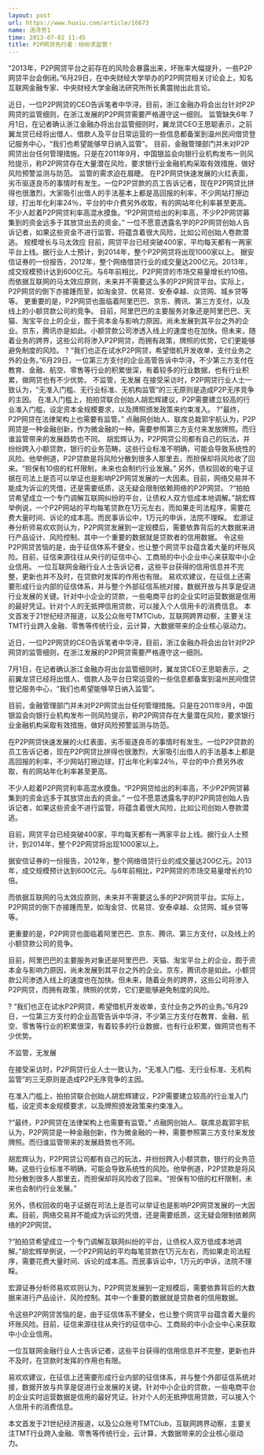 ```yaml
---
layout: post
url: https://www.huxiu.com/article/16673
name: 汤浔芳1
time: 2013-07-02 11:45
title: P2P网贷先行者：纷纷求监管！
---
```

“2013年，P2P网贷平台之前存在的风险会暴露出来，坏账率大幅提升，一些P2P网贷平台会倒闭。”6月29日，在中央财经大学举办的P2P网贷相关讨论会上，知名互联网金融专家、中央财经大学金融法研究所所长黄震抛出此言论。

近日，一位P2P网贷的CEO告诉笔者中华浔，目前，浙江金融办将会出台针对P2P网贷的监管细则，在浙江发展的P2P网贷需要严格遵守这一细则。 监管缺失6年 7月1日，在记者确认浙江金融办将出台监管细则时，翼龙贷CEO王思聪表示，之前翼龙贷已经将出借人、借款人及平台日常运营的一些信息都备案到温州民间借贷登记服务中心，“我们也希望能够早日纳入监管”。 目前，金融管理部门并未对P2P网贷出台任何管理措施。只是在2011年9月，中国银监会向银行业机构发布一则风险提示，称P2P网贷存在大量潜在风险，要求银行业金融机构采取有效措施，做好风险预警监测与防范。 监管的需求迫在眉睫。 在P2P网贷快速发展的火红表面，劣币驱逐良币的事情时有发生。一位P2P贷款的员工告诉记者，现在P2P网贷比拼得也很激烈，大家吸引出借人的手法基本上都是高回报的利率，不少网站打擦边球，打出年化利率24％，平台的中介费另外收取，有的网站年化利率甚至更高。 不少人趁着P2P网贷利率高混水摸鱼。“P2P网贷给出的利率高，不少P2P网贷募集到的资金远多于其放贷出去的资金。” 一位不愿意透露名字的P2P网贷创始人告诉记者，如果这些资金不进行监管，将蕴含着很大风险，比如公司创始人卷款潜逃。 规模增长与马太效应 目前，网贷平台已经突破400家，平均每天都有一两家平台上线。据行业人士预计，到2014年，整个P2P网贷将出现1000家以上。 据安信证券的一份报告，2012年，整个网络借贷行业的成交量达200亿元。2013年，成交规模预计达到600亿元。与6年前相比，P2P网贷的市场交易量增长约10倍。 而依据互联网的马太效应原则，未来并不需要这么多的P2P网贷平台。实际上，P2P网贷的倒下亦接踵而至，如淘金贷、优易贷、安泰卓越、众贷网、城乡贷等等。 更重要的是，P2P网贷也面临着阿里巴巴、京东、腾讯、第三方支付，以及线上的小额贷款公司的竞争。 目前，阿里巴巴的主要服务对象还是阿里巴巴、天猫、淘宝平台上的企业，囿于资本金与影响力原因，尚未发展到其平台之外的企业。京东，腾讯亦是如此。小额贷款公司渗透入线上的速度也在加快。但未来，随着业务的跨界，这些公司将渗入P2P网贷，而拥有政策，牌照的优势，它们更能够避免制度的风险。 ? “我们也正在试水P2P网贷，希望借机开发收单，支付业务之外的业务。”6月29日，一位第三方支付的企业高管告诉中华浔，不少第三方支付在教育、金融、航空、零售等行业的积累很深，有着较多的行业数据，也有行业积累，做网贷也有不少优势。 不监管，无发展 在接受采访时，P2P网贷行业人士一致认为，“无准入门槛、无行业标准、无机构监管”的三无原则是造成P2P无序竞争的主因。 在准入门槛上，拍拍贷联合创始人胡宏辉建议，P2P需要建立较高的行业准入门槛，设定资本金规模要求，以及牌照颁发政策来约束准入。 ?“最终，P2P网贷在法律架构上也需要有监管。” 点融网创始人、联席总裁郭宇航认为，P2P网贷是一种金融创新，作为微金融的一种，需要参照第三方支付来发放牌照。而归谁监管带来的发展趋势也不同。 胡宏辉认为，P2P网贷公司都有自己的玩法，并纷纷跨入小额贷款，银行的业务范畴。这些行业标准不明确，可能会导致系统性的风险。他举例道，P2P贷款是将风险分散到很多人那里去，而担保却将风险收了回来。“担保有10倍的杠杆限制，未来也会制约行业发展。” 另外，债权回收的电子证据在司法上是否可以举证也是影响P2P网贷发展的一大因素。目前，网络交易并不能成为诉讼的凭借，还是需要纸质，这无疑会限制依赖网络的P2P网贷。 ?“拍拍贷希望成立一个专门调解互联网纠纷的平台，让债权人双方低成本地调解。”胡宏辉举例说，一个P2P网站的平均每笔贷款在1万元左右，而如果走司法程序，需要花费大量时间、诉论的成本高。而民事诉讼中，1万元的申诉，法院不理睬。 宏源证券分析师易欢欢则认为，P2P网贷发展到一定规模后，需要依靠背后的大数据来进行产品设计、风险控制。其中一个重要的数据就是贷款者的信用数据。 令这些P2P网贷苦恼的是，由于征信体系不健全，也让整个网贷平台蕴含着大量的坏账风险。目前，征信来源往往从央行的征信中心、工商局的中小企业中心来获取中小企业信用。 一位互联网金融行业人士告诉记者，这些平台获得的信用信息并不完整，更新也并不及时，在贷款时发挥的作用也有限。 易欢欢建议，在征信上还需要形成行业内部的征信体系，并与整个外部征信系统对接，数据开放与共享是促进行业发展的关键。针对中小企业的贷款，一些电商平台的企业实时运营数据是信用的最好凭证。针对个人的无抵押信用贷款，可以接入个人信用卡的消费信息。 本文首发于21世纪经济报道，以及公众账号TMTClub，互联网跨界动察，主要关注TMT行业跨入金融、零售等传统行业，云计算，大数据带来的企业核心驱动力。

近日，一位P2P网贷的CEO告诉笔者中华浔，目前，浙江金融办将会出台针对P2P网贷的监管细则，在浙江发展的P2P网贷需要严格遵守这一细则。

7月1日，在记者确认浙江金融办将出台监管细则时，翼龙贷CEO王思聪表示，之前翼龙贷已经将出借人、借款人及平台日常运营的一些信息都备案到温州民间借贷登记服务中心，“我们也希望能够早日纳入监管”。

目前，金融管理部门并未对P2P网贷出台任何管理措施。只是在2011年9月，中国银监会向银行业机构发布一则风险提示，称P2P网贷存在大量潜在风险，要求银行业金融机构采取有效措施，做好风险预警监测与防范。

在P2P网贷快速发展的火红表面，劣币驱逐良币的事情时有发生。一位P2P贷款的员工告诉记者，现在P2P网贷比拼得也很激烈，大家吸引出借人的手法基本上都是高回报的利率，不少网站打擦边球，打出年化利率24％，平台的中介费另外收取，有的网站年化利率甚至更高。

不少人趁着P2P网贷利率高混水摸鱼。“P2P网贷给出的利率高，不少P2P网贷募集到的资金远多于其放贷出去的资金。” 一位不愿意透露名字的P2P网贷创始人告诉记者，如果这些资金不进行监管，将蕴含着很大风险，比如公司创始人卷款潜逃。

目前，网贷平台已经突破400家，平均每天都有一两家平台上线。据行业人士预计，到2014年，整个P2P网贷将出现1000家以上。

据安信证券的一份报告，2012年，整个网络借贷行业的成交量达200亿元。2013年，成交规模预计达到600亿元。与6年前相比，P2P网贷的市场交易量增长约10倍。

而依据互联网的马太效应原则，未来并不需要这么多的P2P网贷平台。实际上，P2P网贷的倒下亦接踵而至，如淘金贷、优易贷、安泰卓越、众贷网、城乡贷等等。

更重要的是，P2P网贷也面临着阿里巴巴、京东、腾讯、第三方支付，以及线上的小额贷款公司的竞争。

目前，阿里巴巴的主要服务对象还是阿里巴巴、天猫、淘宝平台上的企业，囿于资本金与影响力原因，尚未发展到其平台之外的企业。京东，腾讯亦是如此。小额贷款公司渗透入线上的速度也在加快。但未来，随着业务的跨界，这些公司将渗入P2P网贷，而拥有政策，牌照的优势，它们更能够避免制度的风险。

? “我们也正在试水P2P网贷，希望借机开发收单，支付业务之外的业务。”6月29日，一位第三方支付的企业高管告诉中华浔，不少第三方支付在教育、金融、航空、零售等行业的积累很深，有着较多的行业数据，也有行业积累，做网贷也有不少优势。

不监管，无发展

在接受采访时，P2P网贷行业人士一致认为，“无准入门槛、无行业标准、无机构监管”的三无原则是造成P2P无序竞争的主因。

在准入门槛上，拍拍贷联合创始人胡宏辉建议，P2P需要建立较高的行业准入门槛，设定资本金规模要求，以及牌照颁发政策来约束准入。

?“最终，P2P网贷在法律架构上也需要有监管。” 点融网创始人、联席总裁郭宇航认为，P2P网贷是一种金融创新，作为微金融的一种，需要参照第三方支付来发放牌照。而归谁监管带来的发展趋势也不同。

胡宏辉认为，P2P网贷公司都有自己的玩法，并纷纷跨入小额贷款，银行的业务范畴。这些行业标准不明确，可能会导致系统性的风险。他举例道，P2P贷款是将风险分散到很多人那里去，而担保却将风险收了回来。“担保有10倍的杠杆限制，未来也会制约行业发展。”

另外，债权回收的电子证据在司法上是否可以举证也是影响P2P网贷发展的一大因素。目前，网络交易并不能成为诉讼的凭借，还是需要纸质，这无疑会限制依赖网络的P2P网贷。

?“拍拍贷希望成立一个专门调解互联网纠纷的平台，让债权人双方低成本地调解。”胡宏辉举例说，一个P2P网站的平均每笔贷款在1万元左右，而如果走司法程序，需要花费大量时间、诉论的成本高。而民事诉讼中，1万元的申诉，法院不理睬。

宏源证券分析师易欢欢则认为，P2P网贷发展到一定规模后，需要依靠背后的大数据来进行产品设计、风险控制。其中一个重要的数据就是贷款者的信用数据。

令这些P2P网贷苦恼的是，由于征信体系不健全，也让整个网贷平台蕴含着大量的坏账风险。目前，征信来源往往从央行的征信中心、工商局的中小企业中心来获取中小企业信用。

一位互联网金融行业人士告诉记者，这些平台获得的信用信息并不完整，更新也并不及时，在贷款时发挥的作用也有限。

易欢欢建议，在征信上还需要形成行业内部的征信体系，并与整个外部征信系统对接，数据开放与共享是促进行业发展的关键。针对中小企业的贷款，一些电商平台的企业实时运营数据是信用的最好凭证。针对个人的无抵押信用贷款，可以接入个人信用卡的消费信息。

本文首发于21世纪经济报道，以及公众账号TMTClub，互联网跨界动察，主要关注TMT行业跨入金融、零售等传统行业，云计算，大数据带来的企业核心驱动力。

